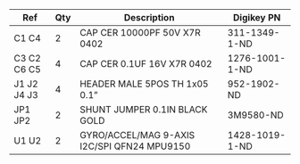 |Ref|Qty|Description|Digikey PN|
|---|---|-----------|------|
|C1 C4|2|CAP CER 10000PF 50V X7R 0402|311-1349-1-ND|
|C3 C2 C6 C5|4|CAP CER 0.1UF 16V X7R 0402|1276-1001-1-ND|
|J1 J2 J4 J3|4|HEADER MALE 5POS TH 1x05 0.1”|952-1902-ND|
|JP1 JP2|2|SHUNT JUMPER 0.1IN BLACK GOLD|3M9580-ND|
|U1 U2|2|GYRO/ACCEL/MAG 9-AXIS I2C/SPI QFN24 MPU9150|1428-1019-1-ND|


